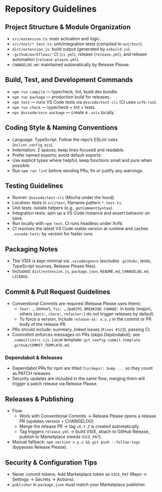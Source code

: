 # Repository Guidelines

## Project Structure & Module Organization
- `src/extension.ts`: main activation and logic.
- `src/test/*.test.ts`: unit/integration tests (compiled to `out/test`).
- `dist/extension.js`: build output (generated by `esbuild.js`).
- `.github/workflows/`: CI (`ci.yml`), release (`release.yml`), and release automation (`release-please.yml`).
- `CHANGELOG.md`: maintained automatically by Release Please.

## Build, Test, and Development Commands
- `npm run compile` — typecheck, lint, build dev bundle.
- `npm run package` — production build for releases.
- `npm test` — runs VS Code tests via `@vscode/test-cli` (CI uses `xvfb-run`).
- `npm run check` — typecheck + lint + tests.
- `npx @vscode/vsce package` — create a `.vsix` locally.

## Coding Style & Naming Conventions
- Language: TypeScript. Follow the repo’s ESLint rules (`eslint.config.mjs`).
- Indentation: 2 spaces; keep lines focused and readable.
- Prefer named exports; avoid default exports.
- Use explicit types where helpful; keep functions small and pure when possible.
- Run `npm run lint` before sending PRs; fix or justify any warnings.

## Testing Guidelines
- Runner: `@vscode/test-cli` (Mocha under the hood).
- Location: tests in `src/test`, filename pattern `*.test.ts`.
- Unit tests: isolate helpers (e.g., `getCommentSyntax`).
- Integration tests: spin up a VS Code instance and assert behavior on save.
- Run locally with `npm test`. CI runs headless under Xvfb.
- CI resolves the latest VS Code stable version at runtime and caches `.vscode-test/` by version for faster runs.

## Packaging Notes
- The VSIX is kept minimal via `.vscodeignore` (excludes `.github/`, tests, TypeScript sources, Release Please files).
- Included: `dist/extension.js`, `package.json`, `README.md`, `CHANGELOG.md`, `LICENSE`.

## Commit & Pull Request Guidelines
- Conventional Commits are required (Release Please uses them):
  - `feat: …` (minor), `fix: …` (patch), `BREAKING CHANGE:` in body (major), others (`docs:`, `chore:`, `refactor:`) do not trigger releases by default.
  - To force a version, include `release-as: x.y.z` in the commit or PR body of the release PR.
- PRs should include: summary, linked issues (`Fixes #123`), passing CI.
- Commitlint enforces messages on PRs (skips Dependabot); see `.commitlintrc.cjs`. Local template: `git config commit.template .github/COMMIT_TEMPLATE.md`.

### Dependabot & Releases
- Dependabot PRs for npm are titled `fix(deps): bump ...` so they count as PATCH releases.
- Security updates are included in the same flow; merging them will trigger a patch release via Release Please.

## Releases & Publishing
- Flow:
  - Work with Conventional Commits → Release Please opens a release PR (updates version + CHANGELOG).
  - Merge the release PR → tag `vX.Y.Z` is created automatically.
  - Tag triggers `release.yml` → build VSIX, attach to GitHub Release, publish to Marketplace (needs `VSCE_PAT`).
- Manual fallback: `npm version x.y.z && git push --follow-tags` (bypasses Release Please).

## Security & Configuration Tips
- Never commit tokens. Add Marketplace token as `VSCE_PAT` (Repo → Settings → Secrets → Actions).
- `publisher` in `package.json` must match your Marketplace publisher.
